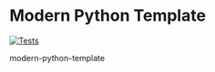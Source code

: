 # Modern Python Template

[![Tests](https://github.com/vivekwisdom/modern-python-template/workflows/Tests/badge.svg)](https://github.com/vivekwisdom/modern-python-template/actions?workflow=Tests)

modern-python-template
